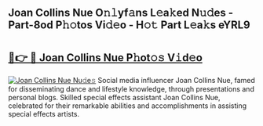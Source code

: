 ## Joan Collins Nue O𝚗𝚕yf𝚊ns L𝚎a𝚔ed N𝚞𝚍es - Part-8od P𝚑𝚘tos Vi𝚍𝚎o - H𝚘𝚝 Part L𝚎a𝚔s eYRL9

# <h2><a href="http://kf9ghw.oniu.top/?m=Joan+Collins+Nue">🔗👉 🔴 Joan Collins Nue P𝚑ot𝚘𝚜 V𝚒d𝚎o</a></h2>

[![Joan Collins Nue Nu𝚍e𝚜](https://i.imgur.com/0qMVB7G.gif)](http://kf9ghw.oniu.top/?m=Joan+Collins+Nue)
Social media influencer Joan Collins Nue, famed for disseminating dance and lifestyle knowledge, through presentations and personal blogs. Skilled special effects assistant Joan Collins Nue, celebrated for their remarkable abilities and accomplishments in assisting special effects artists.  
